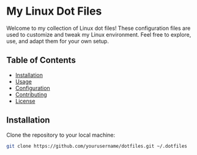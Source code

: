 # My Linux Dot Files

Welcome to my collection of Linux dot files! These configuration files are used to customize and tweak my Linux environment. Feel free to explore, use, and adapt them for your own setup.

## Table of Contents

- [Installation](#installation)
- [Usage](#usage)
- [Configuration](#configuration)
- [Contributing](#contributing)
- [License](#license)

## Installation

Clone the repository to your local machine:

```sh
git clone https://github.com/yourusername/dotfiles.git ~/.dotfiles
